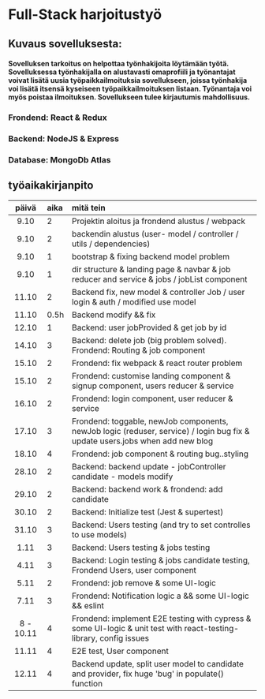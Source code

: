 # Full-Stack harjoitustyö

## Kuvaus sovelluksesta:
#### Sovelluksen tarkoitus on helpottaa työnhakijoita löytämään työtä. Sovelluksessa työnhakijalla on alustavasti omaprofiili ja työnantajat voivat lisätä uusia työpaikkailmoituksia sovellukseen, joissa työnhakija voi lisätä itsensä kyseiseen työpaikkailmoituksen listaan. Työnantaja voi myös poistaa ilmoituksen. Sovellukseen tulee kirjautumis mahdollisuus.

### Frondend: React & Redux
### Backend: NodeJS & Express
### Database: MongoDb Atlas

## työaikakirjanpito

| päivä | aika | mitä tein  |
| :----:|:-----| :-----|
| 9.10  | 2 | Projektin aloitus ja frondend alustus / webpack |
| 9.10  | 2 | backendin alustus (user- model / controller / utils / dependencies)|
| 9.10  | 1 | bootstrap & fixing backend model problem|
| 9.10  | 1 | dir structure & landing page & navbar & job reducer and service & jobs / jobList component|
| 11.10 | 2 | Backend fix, new model & controller Job / user login & auth / modified use model |
| 11.10 | 0.5h | Backend modify && fix |
| 12.10 | 1 | Backend: user jobProvided & get job by id |
| 14.10 | 3 | Backend: delete job (big problem solved). Frondend: Routing & job component |
| 15.10 | 2 | Frondend: fix webpack & react router problem |
| 15.10 | 2 | Frondend: customise landing component & signup component, users reducer & service |
| 16.10 | 2 | Frondend: login component, user reducer & service |
| 17.10 | 3 | Frondend: toggable, newJob components, newJob logic (reduser, service) / login bug fix & update users.jobs when add new blog|
| 18.10 | 4 | Frondend: job component & routing bug..styling|
| 28.10 | 2 | Backend: backend update - jobController candidate - models modify|
| 29.10 | 2 | Backend: backend work & frondend: add candidate|
| 30.10 | 2 | Backend: Initialize test (Jest & supertest)|
| 31.10 | 3 | Backend: Users testing (and try to set controlles to use models)|
| 1.11 | 3 | Backend: Users testing & jobs testing|
| 4.11 | 3 | Backend: Login testing & jobs candidate testing, Frondend Users, user component|
| 5.11 | 2 | Frondend: job remove & some UI-logic|
| 7.11 | 3 | Frondend: Notification logic a  && some UI-logic && eslint |
| 8 - 10.11 | 4 | Frondend: implement E2E testing with cypress & some UI-logic & unit test with react-testing-library, config issues |
| 11.11 | 4 | E2E test, User component |
| 12.11 | 4 | Backend update, split user model to candidate and provider, fix huge 'bug' in populate() function|




